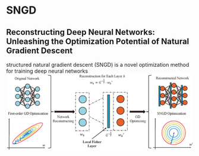 # SNGD
## Reconstructing Deep Neural Networks: Unleashing the Optimization Potential of Natural Gradient Descent

structured natural gradient descent (SNGD) is a novel optimization method for training deep neural networks
![fig1](https://github.com/Chaochao-Lin/SNGD/blob/main/imgs/fig1.png)
